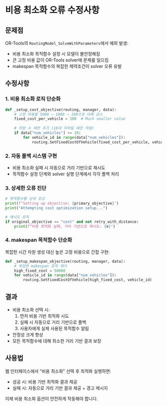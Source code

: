 # 비용 최소화 오류 수정사항

## 문제점
OR-Tools의 `RoutingModel_SolveWithParameters`에서 예외 발생:
- 비용 최소화 목적함수 설정 시 모델이 불안정해짐
- 큰 고정 비용 값이 OR-Tools solver에 문제를 일으킴
- makespan 목적함수의 복잡한 제약조건이 solver 오류 유발

## 수정사항

### 1. 비용 최소화 로직 단순화
```python
def _setup_cost_objective(routing, manager, data):
    # 고정 비용을 5000 → 1000 → 100으로 대폭 감소
    fixed_cost_per_vehicle = 100  # Much smaller value
    
    # 차량 수 제한 추가 (10대 이하일 때만 적용)
    if data["num_vehicles"] <= 10:
        for vehicle_id in range(data["num_vehicles"]):
            routing.SetFixedCostOfVehicle(fixed_cost_per_vehicle, vehicle_id)
```

### 2. 자동 폴백 시스템 구현
- 비용 최소화 실패 시 자동으로 거리 기반으로 재시도
- 목적함수 설정 단계와 solver 실행 단계에서 각각 폴백 처리

### 3. 상세한 오류 진단
```python
# 목적함수별 상세 로깅
print(f"Setting up objective: {primary_objective}")
print("Attempting cost optimization setup...")

# 재시도 로직
if original_objective == "cost" and not retry_with_distance:
    print(f"비용 최적화 실패, 거리 기반으로 재시도: {e}")
```

### 4. makespan 목적함수 단순화
복잡한 시간 차원 생성 대신 높은 고정 비용으로 간접 구현:
```python
def _setup_makespan_objective(routing, manager, data):
    # 복잡한 makespan 로직 제거
    high_fixed_cost = 50000
    for vehicle_id in range(data["num_vehicles"]):
        routing.SetFixedCostOfVehicle(high_fixed_cost, vehicle_id)
```

## 결과
- 비용 최소화 선택 시:
  1. 먼저 비용 기반 최적화 시도
  2. 실패 시 자동으로 거리 기반으로 폴백
  3. 사용자에게 실제 사용된 목적함수 알림
- 안정성 크게 향상
- 모든 목적함수에 대해 최소한 거리 기반 결과 보장

## 사용법
웹 인터페이스에서 "비용 최소화" 선택 후 최적화 실행하면:
- 성공 시: 비용 기반 최적화 결과 제공
- 실패 시: 자동으로 거리 기반 결과 제공 + 경고 메시지

이제 비용 최소화 옵션이 안전하게 작동해야 합니다.